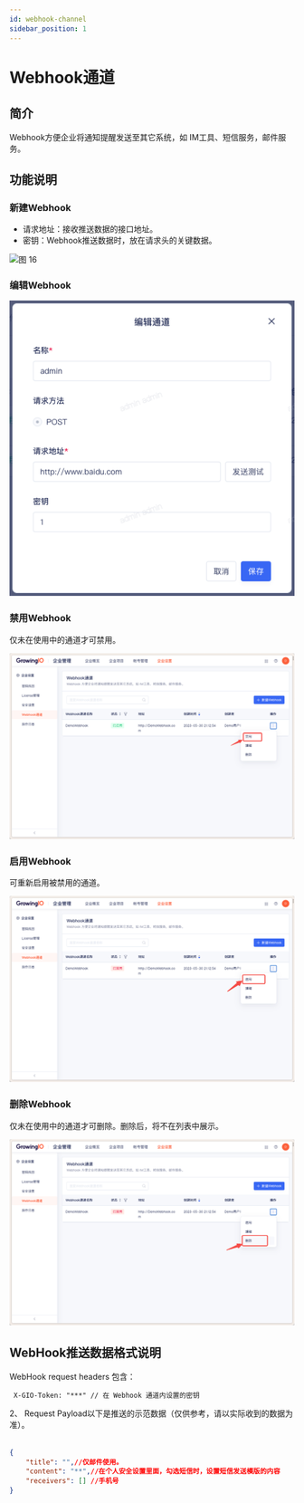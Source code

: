 ```yaml
---
id: webhook-channel
sidebar_position: 1
---
```


# Webhook通道

## 简介

Webhook方便企业将通知提醒发送至其它系统，如 IM工具、短信服务，邮件服务。

## 功能说明

### 新建Webhook

- 请求地址：接收推送数据的接口地址。
- 密钥：Webhook推送数据时，放在请求头的关键数据。

![图 16](/img/d3529f8193cae5d0f0ceb42abc984847d003fbd4501224118b59466e6f6b5db1.png)

### 编辑Webhook

![图 2](/img/portal-edit_webhook-channel.png)  

### 禁用Webhook

仅未在使用中的通道才可禁用。

![图 4](/img/jinyongwebhook_webhook-channel.png)  

### 启用Webhook

可重新启用被禁用的通道。

![图 5](/img/qiyongwebhook_webhook-channel.png)  

### 删除Webhook

仅未在使用中的通道才可删除。删除后，将不在列表中展示。

![图 6](/img/shanchuwebhook_webhook-channel.png)  

## WebHook推送数据格式说明

WebHook request headers 包含：

```
 X-GIO-Token: "***" // 在 Webhook 通道内设置的密钥
```

2、 Request Payload以下是推送的示范数据（仅供参考，请以实际收到的数据为准）。

```json

{    
    "title": "",//仅邮件使用。
    "content": "**",//在个人安全设置里面，勾选短信时，设置短信发送模版的内容
    "receivers": [] //手机号
}

```
